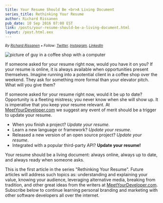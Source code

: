 ```yaml
---
title: Your Resume Should Be <br>A Living Document
series_title: Rethinking Your Resume
author: Richard Rissanen
pub_date: 10 Sep 2016 07:00 EST
link: /posts/your-resume-should-be-a-living-document.html
layout: /post.html.eex
---
```


_<small>By <a href="/richardrissanen">Richard Rissanen</a> •
Follow: <a href="https://twitter.com/thekarmakazie">Twitter</a>,
<a href="https://www.instagram.com/thekarmakazie/">Instagram</a>,
<a href="https://www.linkedin.com/in/richard-rissanen-7684a867">LinkedIn</a></small>_

<img src="/assets/img/live-document.jpg" alt="picture of guy in a coffee shop with a computer"/>

If someone asked for your resume right now, would you have it on you? If your resume is online, it is always available when opportunities present themselves. Imagine running into a potential client in a coffee shop over the weekend. They ask for something more formal than your elevator pitch. What will you give them?

If someone asked for your resume right now, would it be up to date? Opportunity is a fleeting mistress; you never know when she will show up. It is imperative that you keep your resume relevant. At <a href="http://www.meetyourdeveloper.com">MeetYourDeveloper.com</a> we suggest any event of merit should be a trigger to update your resume.

* When you finish a project? <em>Update your resume</em>.
* Learn a new language or framework? <em>Update your resume</em>.
* Released a new version of an open source project? <em>Update your resume</em>.
* Integrated with a popular third-party API? <strong>Update your resume!</strong>

Your resume should be a living document: always online, always up to date, and always ready when someone asks.

This is the first article in the series "Rethinking Your Resume". Future articles will address such topics as: understanding and explaining your value, knowing your audience, leveraging alternative media, breaking from tradition, and other great ideas from the writers at <a href="http://www.meetyourdeveloper.com">MeetYourDeveloper.com</a>. Subscribe below to continue learning personal branding and marketing with other software developers all over the internet.
